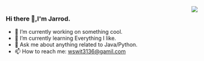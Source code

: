 
<!--<img align="right" src="https://github-readme-stats.vercel.app/api?username=Edward-Gavin&show_icons=true&theme=transparent" />-->

<img align="right" src="https://github-readme-stats.vercel.app/api?username=Edward-Gavin&show_icons=true&theme=transparent&include_all_commits=true&hide_border=true" />

### Hi there 👋,I'm Jarrod.

- 🔭 I’m currently working on something cool.
- 🌱 I’m currently learning Everything I like.
- 💬 Ask me about anything related to Java/Python.
- 📫 How to reach me: wswit3136@gamil.com




<!--![Visitor Count](https://profile-counter.glitch.me/Edward-Gavin/count.svg)-->

<!--<img align="right" src="https://github-readme-stats.vercel.app/api?username=Edward-Gavin&show_icons=true&theme=transparent" />-->

<!--[![Top Langs](https://github-readme-stats.vercel.app/api/top-langs/?username=Edward-Gavin&show_icons=true&theme=transparent)](https://github.com/anuraghazra/github-readme-stats)-->





<!--
**Edward-Gavin/Edward-Gavin** is a ✨ _special_ ✨ repository because its `README.md` (this file) appears on your GitHub profile.

Here are some ideas to get you started:

- 🔭 I’m currently working on ...
- 🌱 I’m currently learning ...
- 👯 I’m looking to collaborate on ...
- 🤔 I’m looking for help with ...
- 💬 Ask me about ...
- 📫 How to reach me: ...
- 😄 Pronouns: ...
- ⚡ Fun fact: ...
-->
